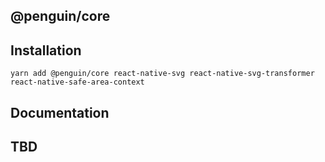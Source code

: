 ## @penguin/core

## Installation

```shell
yarn add @penguin/core react-native-svg react-native-svg-transformer react-native-safe-area-context
```

## Documentation

## TBD
